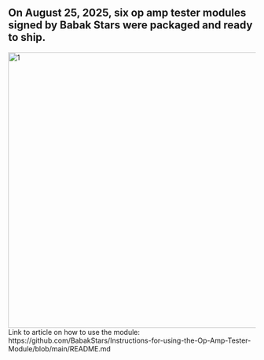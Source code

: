 <h2>On August 25, 2025, six op amp tester modules signed by Babak Stars were packaged and ready to ship.</h2>
<img width="811" height="561" alt="1" src="https://github.com/user-attachments/assets/4f795706-7704-4990-a5f0-adc593052068" />
<br />
Link to article on how to use the module: https://github.com/BabakStars/Instructions-for-using-the-Op-Amp-Tester-Module/blob/main/README.md

